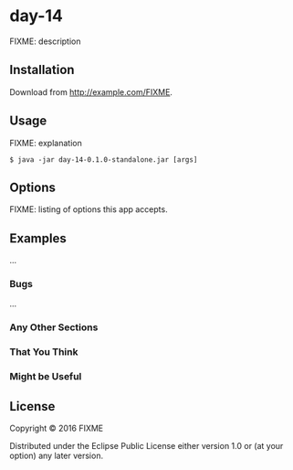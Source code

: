 # day-14

FIXME: description

## Installation

Download from http://example.com/FIXME.

## Usage

FIXME: explanation

    $ java -jar day-14-0.1.0-standalone.jar [args]

## Options

FIXME: listing of options this app accepts.

## Examples

...

### Bugs

...

### Any Other Sections
### That You Think
### Might be Useful

## License

Copyright © 2016 FIXME

Distributed under the Eclipse Public License either version 1.0 or (at
your option) any later version.
